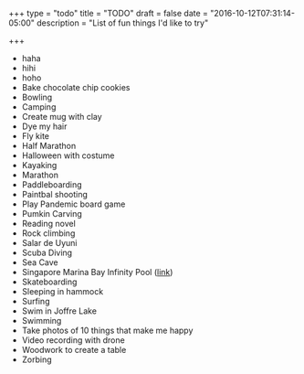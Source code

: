 +++
type = "todo"
title = "TODO"
draft = false
date = "2016-10-12T07:31:14-05:00"
description = "List of fun things I'd like to try"

+++

- haha
- hihi
- hoho
- Bake chocolate chip cookies
- Bowling
- Camping
- Create mug with clay
- Dye my hair
- Fly kite
- Half Marathon
- Halloween with costume
- Kayaking
- Marathon
- Paddleboarding
- Paintbal shooting
- Play Pandemic board game
- Pumkin Carving
- Reading novel
- Rock climbing
- Salar de Uyuni
- Scuba Diving
- Sea Cave
- Singapore Marina Bay Infinity Pool (<a href="http://www.marinabaysands.com/sands-skypark/infinity-pool.html" target="_blank">link</a>)
- Skateboarding
- Sleeping in hammock
- Surfing
- Swim in Joffre Lake
- Swimming
- Take photos of 10 things that make me happy
- Video recording with drone
- Woodwork to create a table
- Zorbing
